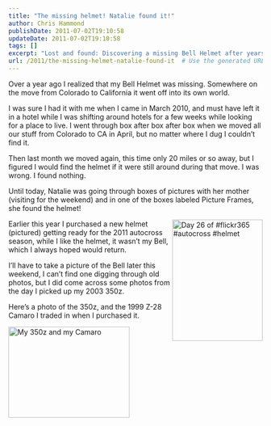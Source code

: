 ```yaml
---
title: "The missing helmet! Natalie found it!"
author: Chris Hammond
publishDate: 2011-07-02T19:10:58
updateDate: 2011-07-02T19:10:58
tags: []
excerpt: "Lost and found: Discovering a missing Bell Helmet after years during a move. The sentimental journey unfolds while unpacking memories."
url: /2011/the-missing-helmet-natalie-found-it  # Use the generated URL with year
---
```

<p>Over a year ago I realized that my Bell Helmet was missing. Somewhere on the move from Colorado to California it went off into its own world.</p>  <p>I was sure I had it with me when I came in March 2010, and must have left it in a hotel while I was shifting around hotels for a few weeks while looking for a place to live. I went through box after box after box when we moved all our stuff from Colorado to CA in April, but no matter where I dug I couldn’t find it.</p>  <p>Then last month we moved again, this time only 20 miles or so away, but I figured I would find the helmet if it were still around during that move. I was wrong. I found nothing.</p>  <p>Until today, Natalie was going through boxes of pictures with her mother (visiting for the weekend) and in one of the boxes labeled Picture Frames, she found the helmet!</p>  <p><a title="Day 26 of #flickr365 #autocross #helmet by chrishammond, on Flickr" href="https://www.flickr.com/photos/chammond/5390956023/"><img alt="Day 26 of #flickr365 #autocross #helmet" align="right" src="https://farm6.static.flickr.com/5296/5390956023_41ce9910af_m.jpg" width="179" height="240" /></a>Earlier this year I purchased a new helmet (pictured) getting ready for the 2011 autocross season, while I like the helmet, it wasn’t my Bell, which I always hoped would return.</p>  <p>I’ll have to take a picture of the Bell later this weekend, I can’t find one digging through old photos, but I did come across some photos from the day I picked up my 2003 350z.</p>  <p>Here’s a photo of the 350z, and the 1999 Z-28 Camaro I traded in when I purchased it.</p> <a title="My 350z and my Camaro by chrishammond, on Flickr" href="https://www.flickr.com/photos/chammond/5893276184/"><img alt="My 350z and my Camaro" src="https://farm6.static.flickr.com/5064/5893276184_d938cdcd93_m.jpg" width="240" height="180" /></a>

